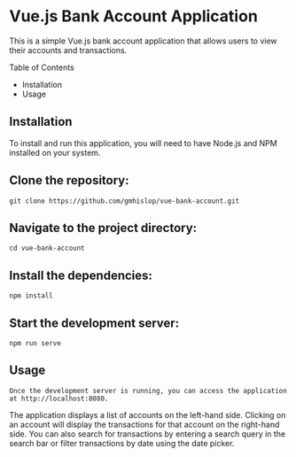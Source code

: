 # Vue.js Bank Account Application
This is a simple Vue.js bank account application that allows users to view their accounts and transactions.

Table of Contents
- Installation
- Usage

## Installation
To install and run this application, you will need to have Node.js and NPM installed on your system.

## Clone the repository:
```git clone https://github.com/gmhislop/vue-bank-account.git```
## Navigate to the project directory:
```cd vue-bank-account```
## Install the dependencies:
```npm install```
## Start the development server:
```npm run serve```
## Usage
```Once the development server is running, you can access the application at http://localhost:8080.```

The application displays a list of accounts on the left-hand side. Clicking on an account will display the transactions for that account on the right-hand side. You can also search for transactions by entering a search query in the search bar or filter transactions by date using the date picker.

